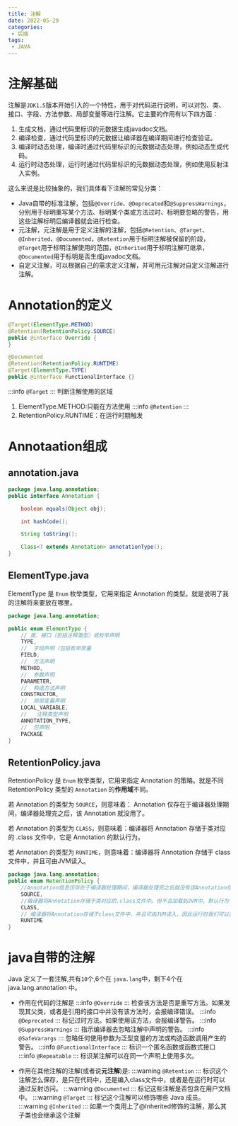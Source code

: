 ```yaml
---
title: 注解
date: 2022-05-29
categories:
 - 后端
tags:
 - JAVA
---
```

# 注解基础
注解是`JDK1.5`版本开始引入的一个特性，用于对代码进行说明，可以对包、类、接口、字段、方法参数、局部变量等进行注解。它主要的作用有以下四方面： 
1. 生成文档，通过代码里标识的元数据生成javadoc文档。 
2. 编译检查，通过代码里标识的元数据让编译器在编译期间进行检查验证。 
3. 编译时动态处理，编译时通过代码里标识的元数据动态处理，例如动态生成代码。 
4. 运行时动态处理，运行时通过代码里标识的元数据动态处理，例如使用反射注入实例。 

这么来说是比较抽象的，我们具体看下注解的常见分类： 
* Java自带的标准注解，包括`@Override`、`@Deprecated`和`@SuppressWarnings`，分别用于标明重写某个方法、标明某个类或方法过时、标明要忽略的警告，用这些注解标明后编译器就会进行检查。 
* 元注解，元注解是用于定义注解的注解，包括`@Retention`、`@Target`、`@Inherited`、`@Documented`，`@Retention`用于标明注解被保留的阶段，`@Target`用于标明注解使用的范围，`@Inherited`用于标明注解可继承，`@Documented`用于标明是否生成javadoc文档。 
* 自定义注解，可以根据自己的需求定义注解，并可用元注解对自定义注解进行注解。
# Annotation的定义
```java
@Target(ElementType.METHOD)
@Retention(RetentionPolicy.SOURCE)
public @interface Override {
}

@Documented
@Retention(RetentionPolicy.RUNTIME)
@Target(ElementType.TYPE)
public @interface FunctionalInterface {}

```
:::info
`@Target`
:::
判断注解使用的区域
1. ElementType.METHOD:只能在方法使用
:::info
`@Retention`
:::
1. RetentionPolicy.RUNTIME：在运行时期触发
# Annotaation组成
## annotation.java
```java
package java.lang.annotation;
public interface Annotation {

    boolean equals(Object obj);

    int hashCode();

    String toString();

    Class<? extends Annotation> annotationType();
}
```
## ElementType.java
ElementType 是 `Enum` 枚举类型，它用来指定 Annotation 的类型。就是说明了我的注解将来要放在哪里。
```java
package java.lang.annotation;

public enum ElementType {
    // 类、接口（包括注释类型）或枚举声明
    TYPE,          
    //  字段声明（包括枚举常量
    FIELD,       
    //  方法声明
    METHOD,       
    //  参数声明
    PARAMETER,      
    //  构造方法声明
    CONSTRUCTOR,     
    //  局部变量声明
    LOCAL_VARIABLE,  
    //   注释类型声明
    ANNOTATION_TYPE,   
    //  包声明
    PACKAGE      
}

```
## RetentionPolicy.java
RetentionPolicy 是 `Enum` 枚举类型，它用来指定 Annotation 的策略。就是不同
RetentionPolicy 类型的 `Annotation` 的**作用域**不同。

若 Annotation 的类型为 `SOURCE`，则意味着：
Annotation 仅存在于编译器处理期间，编译器处理完之后，该 Annotation 就没用了。 

若 Annotation 的类型为 `CLASS`，则意味着：编译器将 Annotation 存储于类对应的 .class 文件中，它是 Annotation 的默认行为。

若 Annotation 的类型为 `RUNTIME`，则意味着：编译器将 Annotation 存储于 class 文件中，并且可由JVM读入。
```java
package java.lang.annotation;
public enum RetentionPolicy {
    //Annotation信息仅存在于编译器处理期间，编译器处理完之后就没有该Annotation信息了
    SOURCE,       
    //编译器将Annotation存储于类对应的.class文件中。但不会加载到JVM中。默认行为 
    CLASS,       
    // 编译器将Annotation存储于class文件中，并且可由JVM读入，因此运行时我们可以获取。
    RUNTIME       
}
```
# java自带的注解
Java 定义了一套注解,共有`10`个,6个在 `java.lang`中，剩下4个在java.lang.annotation 中。

* 作用在代码的注解是
:::info
`@Override` 
:::
检查该方法是否是重写方法。如果发现其父类，或者是引用的接口中并没有该方法时，会报编译错误。
:::info
`@Deprecated` 
:::
标记过时方法。如果使用该方法，会报编译警告。
:::info
`@SuppressWarnings` 
:::
指示编译器去忽略注解中声明的警告。
:::info
`@SafeVarargs` 
:::
忽略任何使用参数为泛型变量的方法或构造函数调用产生的警告。
:::info
`@FunctionalInterface` 
:::
标识一个匿名函数或函数式接口
:::info
`@Repeatable` 
:::
标识某注解可以在同一个声明上使用多次。

* 作用在其他注解的注解(或者说**元注解**)是:
:::warning
`@Retention` 
:::
标识这个注解怎么保存，是只在代码中，还是编入class文件中，或者是在运行时可以通过反射访问。
:::warning
`@Documented` 
:::
标记这些注解是否包含在用户文档中。
:::warning
`@Target` 
:::
标记这个注解可以修饰哪些 Java 成员。
:::warning
`@Inherited` 
:::
如果一个类用上了@Inherited修饰的注解，那么其子类也会继承这个注解
